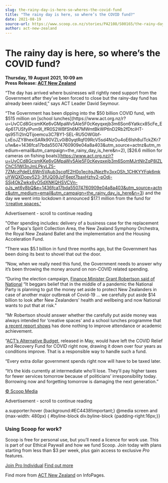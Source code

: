 ```yaml
---
slug: the-rainy-day-is-here-so-wheres-the-covid-fund
title: "The rainy day is here, so where’s the COVID fund?"
date: 2021-08-19
source-url: https://www.scoop.co.nz/stories/PA2108/S00165/the-rainy-day-is-here-so-wheres-the-covid-fund.htm
author: act-new-zealand
---
```

The rainy day is here, so where’s the COVID fund?
=================================================

**Thursday, 19 August 2021, 10:09 am**  
**Press Release: [ACT New Zealand](https://info.scoop.co.nz/ACT_New_Zealand)**

“The day has arrived where businesses will rightly need support from the Government after they’ve been forced to close but the rainy-day fund has already been raided,” says ACT Leader David Seymour.

“The Government has been dipping into the $50 billion COVID fund, with $515 million on [school lunches](https://www.act.org.nz/r?u=UvCCd8GcsmKKe6vGMpaWv5Ale5F0cKeyqxejb3m6Son6Yatkcx85cFe_E4p617USfyIPvm9l_lfR0S2WBfSh6M7MWmtBkWPtlnD2Rb2fDtciHT-qs95Ti2InQTijoemcu3C7BY1-SEL-RU5OWGbf-LxEoJZY8hexiSARk90VZLv0iB0yqtRqf09RcV5sd4NzOu4oE6Ish8ulTckZKr7u1w&e=1436fca17bda55074760909e04a8a403&utm_source=actnz&utm_medium=email&utm_campaign=the_rainy_day_is_here&n=2), [$26.6 million for cameras on fishing boats](https://www.act.org.nz/r?u=UvCCd8GcsmKKe6vGMpaWv5Ale5F0cKeyqxejb3m6SomMJrtNlrZqP8IZLChC51Wl3nJmLPkyLZ5-7ZMczPdeEL6Wn5VAub3scqfE2H0o1ecitgJNezfty3xxOSh_1CHKYYFqk6mkuYWQXDopv523-3fUQ09JzF6ept7baxHzhy2-pOdj-SSj4OkZwkx6yO5dXNKQHSVCVn-oJs_wt6y8bQ&e=1436fca17bda55074760909e04a8a403&utm_source=actnz&utm_medium=email&utm_campaign=the_rainy_day_is_here&n=3) and the day we went into lockdown it announced $17.1 million from the fund for [‘creative spaces.’](https://www.act.org.nz/r?u=jHGEcXvs8EsTIWjQeNaHlcZmu3WuHLdTsK6tlqWh1O8QK4HN5q95_1GYoDnAE1PdfO0-v-clhsm0ZAgZ12mxBn6FMB9uGDLtw7yxXqN1cE5al9mD2eOa3Sw1Hgahj2Ww&e=1436fca17bda55074760909e04a8a403&utm_source=actnz&utm_medium=email&utm_campaign=the_rainy_day_is_here&n=4)

Advertisement - scroll to continue reading





"Other spending includes: delivery of a business case for the replacement of Te Papa's Spirit Collection Area, the New Zealand Symphony Orchestra, the Royal New Zealand Ballet and the implementation and the Housing Acceleration Fund.

“There was $5.1 billion in fund three months ago, but the Government has been doing its best to shovel that out the door.

“Now, when we really need this fund, the Government needs to answer why it’s been throwing the money around on non-COVID related spending.

“During the election campaign, [Finance Minister Grant Robertson said of National](https://www.act.org.nz/r?u=sBBv6QrhNlrmxSiSlifwrzrNdXM4iYPHraiQhfaGTqesHA5cFxlm9kkEapkzPxDqX-Qly8ix7KpZIOVzGY3TnpGjN5QzRXgSb8Ap4obJmPM&e=1436fca17bda55074760909e04a8a403&utm_source=actnz&utm_medium=email&utm_campaign=the_rainy_day_is_here&n=5) “It beggars belief that in the middle of a pandemic the National Party is planning to gut the money set aside to protect New Zealanders in case of another major outbreak of Covid-19 ... we carefully put aside $14 billion to look after New Zealanders' health and wellbeing and now National wants to put that at risk."

“Mr Robertson should answer whether the carefully put aside money was always intended for ‘creative spaces’ and a school lunches programme that [a recent report shows](https://www.act.org.nz/r?u=aVXrSWbPXcMMzYwLHnaRoXnHkiSVc_4aTlMbwX74MM4N56w0LSezxpRIBIA0KbaygxxkI1qJ_oCjUjVKGuGwuOczwVF1VskUyi20hmT4uwr9SzT9Z936Up4Uhy-kNvrxmiYWeGfZZP7_nxFtG2FGGw&e=1436fca17bda55074760909e04a8a403&utm_source=actnz&utm_medium=email&utm_campaign=the_rainy_day_is_here&n=6) has done nothing to improve attendance or academic achievement.

“[ACT’s Alternative Budget](https://www.act.org.nz/economic_recovery_from_covid_19?e=1436fca17bda55074760909e04a8a403&utm_source=actnz&utm_medium=email&utm_campaign=the_rainy_day_is_here&n=7), released in May, would have left the COVID Relief and Recovery Fund for COVID right now, drawing it down over four years as conditions improve. That is a responsible way to handle such a fund.

“Every extra dollar government spends right now will have to be taxed later.

“It’s the kids currently at intermediate who’ll lose. They’ll pay higher taxes for fewer services tomorrow because of politicians’ irresponsibility today. Borrowing now and forgetting tomorrow is damaging the next generation.”

[© Scoop Media](http://www.scoop.co.nz/about/terms.html)  

Advertisement - scroll to continue reading



a.supporter:hover {background:#EC4438!important;} @media screen and (max-width: 480px) { #byline-block div.byline-block {padding-right:16px;}}

### Using Scoop for work?

Scoop is free for personal use, but you’ll need a licence for work use. This is part of our Ethical Paywall and how we fund Scoop. Join today with plans starting from less than $3 per week, plus gain access to exclusive _Pro_ features.  
  
[Join Pro Individual](https://pro.scoop.co.nz/Individual/?from=ProIn24) [Find out more](https://pro.scoop.co.nz/using-scoop-for-work/?from=ProIn24)

Find more from [ACT New Zealand](https://info.scoop.co.nz/ACT_New_Zealand) on InfoPages.